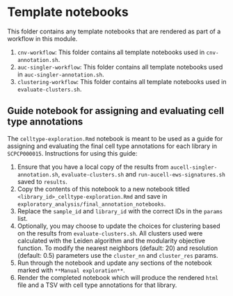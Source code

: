 # Template notebooks

This folder contains any template notebooks that are rendered as part of a workflow in this module.

1. `cnv-workflow`: This folder contains all template notebooks used in `cnv-annotation.sh`.
2. `auc-singler-workflow`: This folder contains all template notebooks used in `auc-singler-annotation.sh`.
3. `clustering-workflow`: This folder contains all template notebooks used in `evaluate-clusters.sh`. 

## Guide notebook for assigning and evaluating cell type annotations 

The `celltype-exploration.Rmd` notebook is meant to be used as a guide for assigning and evaluating the final cell type annotations for each library in `SCPCP000015`. 
Instructions for using this guide: 

1. Ensure that you have a local copy of the results from `aucell-singler-annotation.sh`, `evaluate-clusters.sh` and `run-aucell-ews-signatures.sh` saved to `results`. 
2. Copy the contents of this notebook to a new notebook titled `<library_id>_celltype-exploration.Rmd` and save in `exploratory_analysis/final_annotation_notebooks`. 
3. Replace the `sample_id` and `library_id` with the correct IDs in the `params` list. 
4. Optionally, you may choose to update the choices for clustering based on the results from `evaluate-clusters.sh`. 
All clusters used were calculated with the Leiden algorithm and the modularity objective function. 
To modify the nearest neighbors (default: 20) and resolution (default: 0.5) parameters use the `cluster_nn` and `cluster_res` params. 
5. Run through the notebook and update any sections of the notebook marked with `**Manual exploration**`. 
6. Render the completed notebook which will produce the rendered `html` file and a TSV with cell type annotations for that library. 
